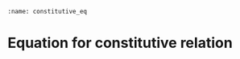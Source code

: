 ```{index} Constitutive relations
:name: constitutive_eq
```
# Equation for constitutive relation

```{tableofcontents}
```